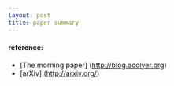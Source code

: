 ```yaml
---
layout: post
title: paper summary
---
```

#### 

#### reference:
  * [The morning paper] (http://blog.acolyer.org)
  * [arXiv] (http://arxiv.org/)
